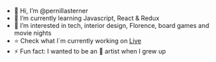 
- 👋 Hi, I’m @pernillasterner
- 🌱 I’m currently learning Javascript, React & Redux
- 🍿 I’m interested in tech, interior design, Florence, board games and movie nights
- ⭐️ Check what I´m currently working on [Live]((https://technigo-project-library.netlify.app/))
- ⚡ Fun fact: I wanted to be an 🎤 artist when I grew up
